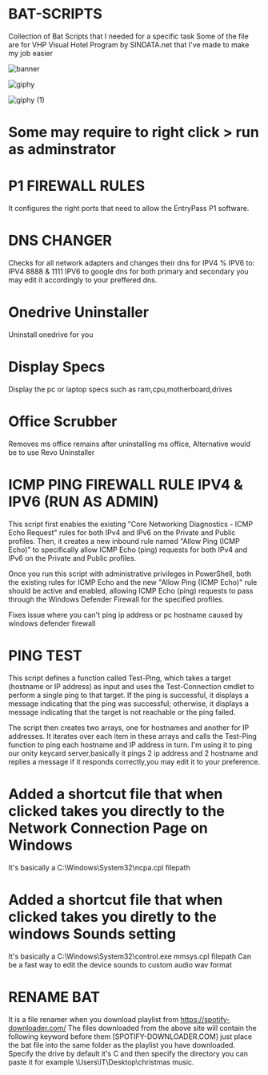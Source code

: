 # BAT-SCRIPTS
Collection of Bat Scripts that I needed for a specific task
Some of the file are for VHP Visual Hotel Program by SINDATA.net that I've made to make my job easier

![banner](https://github.com/deadboy18/BAT-SCRIPTS/assets/53135082/ad041340-cf4d-4a36-a92f-f0f522b7cff5)

![giphy](https://github.com/deadboy18/BAT-SCRIPTS/assets/53135082/3c79c3ae-403e-49bf-9ec9-31d680deb18b)

![giphy (1)](https://github.com/deadboy18/BAT-SCRIPTS/assets/53135082/64a2d2cb-60ad-4b6d-bc92-93239c0ded66)

# Some may require to right click > run as adminstrator 


# P1 FIREWALL RULES
It configures the right ports that need to allow the EntryPass P1 software.

# DNS CHANGER

Checks for all network adapters and changes their dns for IPV4 % IPV6 to:
IPV4 8888 & 1111
IPV6 to google dns for both primary and secondary you may edit it accordingly to your preffered dns.

# Onedrive Uninstaller

Uninstall onedrive for you

# Display Specs

Display the pc or laptop specs such as ram,cpu,motherboard,drives

# Office Scrubber 
Removes ms office remains after uninstalling ms office,
Alternative would be to use Revo Uninstaller


# ICMP PING FIREWALL RULE IPV4 & IPV6 (RUN AS ADMIN)
This script first enables the existing "Core Networking Diagnostics - ICMP Echo Request" rules for both IPv4 and IPv6 on the Private and Public profiles. Then, it creates a new inbound rule named "Allow Ping (ICMP Echo)" to specifically allow ICMP Echo (ping) requests for both IPv4 and IPv6 on the Private and Public profiles.

Once you run this script with administrative privileges in PowerShell, both the existing rules for ICMP Echo and the new "Allow Ping (ICMP Echo)" rule should be active and enabled, allowing ICMP Echo (ping) requests to pass through the Windows Defender Firewall for the specified profiles.

Fixes issue where you can't ping ip address or pc hostname caused by windows defender firewall

# PING TEST
This script defines a function called Test-Ping, which takes a target (hostname or IP address) as input and uses the Test-Connection cmdlet to perform a single ping to that target. If the ping is successful, it displays a message indicating that the ping was successful; otherwise, it displays a message indicating that the target is not reachable or the ping failed.

The script then creates two arrays, one for hostnames and another for IP addresses. It iterates over each item in these arrays and calls the Test-Ping function to ping each hostname and IP address in turn.
I'm using it to ping our onity keycard server,basically it pings 2 ip address and 2 hostname and replies a message if it responds correctly,you may edit it to your preference.


# Added a shortcut file that when clicked takes you directly to the Network Connection Page on Windows
It's basically a C:\Windows\System32\ncpa.cpl filepath

# Added a shortcut file that when clicked takes you diretly to the windows Sounds setting
It's basically a C:\Windows\System32\control.exe mmsys.cpl filepath
Can be a fast way to edit the device sounds to custom audio wav format

# RENAME BAT
It is a file renamer when you download playlist from https://spotify-downloader.com/
The files downloaded from the above site will contain the following keyword before them [SPOTIFY-DOWNLOADER.COM] just place the bat file into the same folder as the playlist you have downloaded.
Specify the drive by default it's C and then specify the directory you can paste it for example \Users\IT\Desktop\christmas music.
